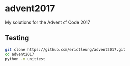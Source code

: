 # advent2017

My solutions for the Advent of Code 2017

## Testing

```bash
git clone https://github.com/erictleung/advent2017.git
cd advent2017
python -m unittest
```
